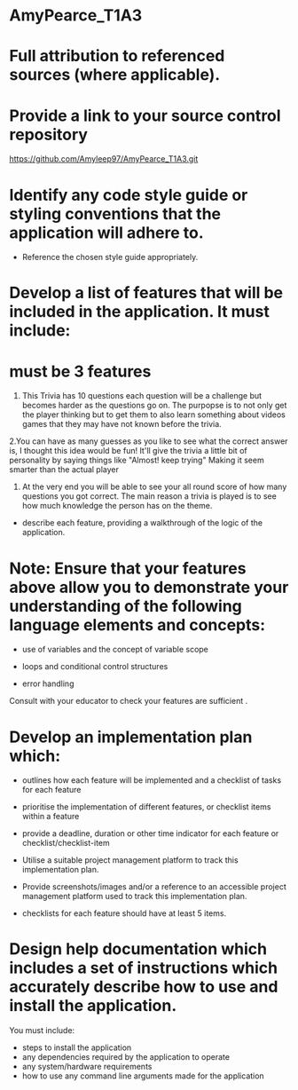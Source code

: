 # AmyPearce_T1A3


# Full attribution to referenced sources (where applicable).


# Provide a link to your source control repository

https://github.com/Amyleep97/AmyPearce_T1A3.git


# Identify any code style guide or styling conventions that the application will adhere to.

- Reference the chosen style guide appropriately.


# Develop a list of features that will be included in the application. It must include:
# must be 3 features

1. This Trivia has 10 questions each question will be a challenge but becomes harder as the questions go on. The purpopse is to not only get the player thinking but to get them to also learn something about videos games that they may have not known before the trivia.

2.You can have as many guesses as you like to see what the correct answer is, I thought this idea would be fun! It'll give the trivia a little bit of personality by saying things like "Almost! keep trying" Making it seem smarter than the actual player
    
1. At the very end you will be able to see your all round score of how many questions you got correct. The main reason a trivia is played is to see how much knowledge the person has on the theme. 

- describe each feature, providing a walkthrough of the logic of the application.


# Note: Ensure that your features above allow you to demonstrate your understanding of the following language elements and concepts:

- use of variables and the concept of variable scope

- loops and conditional control structures

- error handling


Consult with your educator to check your features are sufficient .


# Develop an implementation plan which:
- outlines how each feature will be implemented and a checklist of tasks for each feature
- prioritise the implementation of different features, or checklist items within a feature
- provide a deadline, duration or other time indicator for each feature or checklist/checklist-item

- Utilise a suitable project management platform to track this implementation plan.

- Provide screenshots/images and/or a reference to an accessible project management platform used to track this implementation plan. 

- checklists for each feature should have at least 5 items.



# Design help documentation which includes a set of instructions which accurately describe how to use and install the application.

You must include:
- steps to install the application
- any dependencies required by the application to operate
- any system/hardware requirements
- how to use any command line arguments made for the application